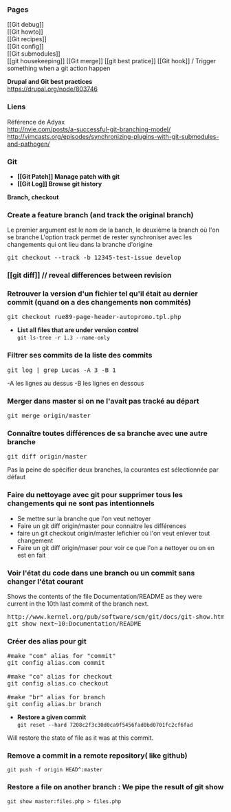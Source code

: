 ### Pages 

[[Git debug]]   
[[Git howto]]    
[[Git recipes]]   
[[Git config]]   
[[Git submodules]]   
[[git housekeeping]]
[[Git merge]]
[[git best pratice]] 
[[Git hook]] / Trigger something when a git action happen

**Drupal and Git best practices**   
https://drupal.org/node/803746

### Liens 

Référence de Adyax    
http://nvie.com/posts/a-successful-git-branching-model/
http://vimcasts.org/episodes/synchronizing-plugins-with-git-submodules-and-pathogen/

### Git 

* **[[Git Patch]] Manage patch with git** 
* **[[Git Log]] Browse git history**

**Branch, checkout**   

### Create a feature branch (and track the original branch)
Le premier argument est le nom de la banch, le deuxième la branch où l'on se branche
L'option track permet de rester synchroniser avec les changements qui ont lieu dans la branche d'origine
<pre>
git checkout --track -b 12345-test-issue develop
</pre>


### [[git diff]] // reveal differences between revision   

### Retrouver la version d'un fichier tel qu'il était au dernier commit (quand on a des changements non commités)
<pre>
git checkout rue89-page-header-autopromo.tpl.php
</pre>

* **List all files that are under version control**    
````git ls-tree -r 1.3 --name-only````


### Filtrer ses commits de la liste des commits
<pre>
git log | grep Lucas -A 3 -B 1
</pre>

-A les lignes au dessus
-B les lignes en dessous


### Merger dans master si on ne l'avait pas tracké au départ
<pre>
git merge origin/master
</pre>

### Connaître toutes différences de sa branche avec une autre branche
<pre>
git diff origin/master
</pre>
Pas la peine de spécifier deux branches, la courantes est sélectionnée par défaut

### Faire du nettoyage avec git pour supprimer tous les changements qui ne sont pas intentionnels

* Se mettre sur la branche que l'on veut nettoyer
* Faire un git diff origin/master pour connaitre les différences
* faire un git checkout origin/master lefichier où l'on veut enlever tout changement
* Faire un git diff origin/maser pour voir ce que l'on a nettoyer ou on en est en fait


### Voir l'état du code dans une branch ou un commit sans changer l'état courant 

Shows the contents of the file Documentation/README as they were current in the 10th last commit of the branch next.
<pre>
http://www.kernel.org/pub/software/scm/git/docs/git-show.html
git show next~10:Documentation/README
</pre>

### Créer des alias pour git 

<pre>
#make "com" alias for "commit"
git config alias.com commit

#make "co" alias for checkout
git config alias.co checkout

#make "br" alias for branch
git config alias.br branch
</pre>

* **Restore a given commit**   
```git reset --hard 7208c2f3c30d0ca9f5456fad0bd0701fc2cf6fad```

Will restore the state of file as it was at this commit. 


### Remove a commit in a remote repository( like github)

```git push -f origin HEAD^:master```

### Restore a file on another branch : We pipe the result of  git show

```
git show master:files.php > files.php
```